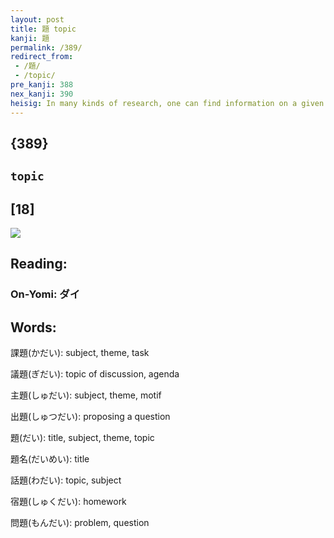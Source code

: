 ```yaml
---
layout: post
title: 題 topic
kanji: 題
permalink: /389/
redirect_from:
 - /題/
 - /topic/
pre_kanji: 388
nex_kanji: 390
heisig: In many kinds of research, one can find information on a given <b>topic</b> only if the <i>headings</i> are prepared <i>just so</i>.
---
```


## {389}

## `topic`

## [18]

<div class="stroke"><img src="E9A18C.png" /></div>

## Reading:

### On-Yomi: ダイ

## Words:

課題(かだい): subject, theme, task

議題(ぎだい): topic of discussion, agenda

主題(しゅだい): subject, theme, motif

出題(しゅつだい): proposing a question

題(だい): title, subject, theme, topic

題名(だいめい): title

話題(わだい): topic, subject

宿題(しゅくだい): homework

問題(もんだい): problem, question
